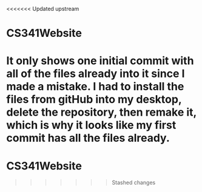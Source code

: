 <<<<<<< Updated upstream
# CS341Website
It only shows one initial commit with all of the files already into it since I made a mistake. I had to install the files from gitHub into my desktop, delete the repository, then remake it, which is why it looks like my first commit has all the files already. 
=======
# CS341Website
>>>>>>> Stashed changes
